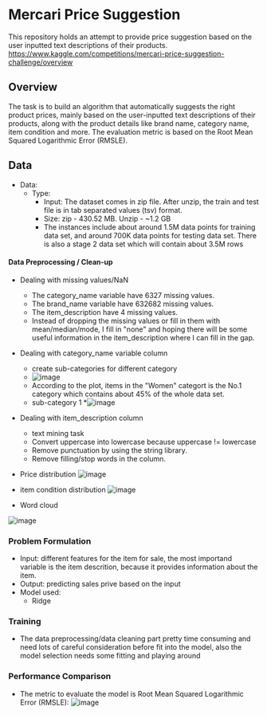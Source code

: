 # Mercari Price Suggestion

This repository holds an attempt to provide price suggestion based on the user inputted text descriptions of their products. https://www.kaggle.com/competitions/mercari-price-suggestion-challenge/overview

## Overview
The task is to build an algorithm that automatically suggests the right product prices, mainly based on the user-inputted text descriptions of their products, along with the product details like brand name, category name, item condition and more. The evaluation metric is based on the Root Mean Squared Logarithmic Error (RMSLE).

## Data
* Data:
  * Type: 
    * Input: The dataset comes in zip file. After unzip, the train and test file is in tab separated values (tsv) format.
    * Size: zip - 430.52 MB. Unzip - ~1.2 GB
    * The instances include about around 1.5M data points for training data set, and around 700K data points for testing data set. There is also a stage 2 data set which will contain about 3.5M rows

#### Data Preprocessing / Clean-up

* Dealing with missing values/NaN
  * The category_name variable have 6327 missing values.
  * The brand_name variable have 632682 missing values.
  * The item_description have 4 missing values.
  * Instead of dropping the missing values or fill in them with mean/median/mode, I fill in "none" and hoping there will be some useful information in the item_description where I can fill in the gap. 

* Dealing with category_name variable column
  * create sub-categories for different category
  * ![image](https://user-images.githubusercontent.com/89665013/226462934-0b9660bc-1b38-48d5-99e1-6c93055594e4.png)
  * According to the plot, items in the "Women" categort is the No.1 category which contains about 45% of the whole data set.
  * sub-category 1 
  *![image](https://user-images.githubusercontent.com/89665013/227037527-e9a8a3a9-ebc4-4bf3-bd00-40402bc77df8.png)

* Dealing with item_description column
  * text mining task
  * Convert uppercase into lowercase because uppercase != lowercase
  * Remove punctuation by using the string library.
  * Remove filling/stop words in the column.

* Price distribution
   ![image](https://user-images.githubusercontent.com/89665013/235506074-4a51dcf7-7183-469d-8d66-34022fb5432b.png)
  
* item condition distribution
  ![image](https://user-images.githubusercontent.com/89665013/235507825-1e096d39-a1fd-4e94-9517-8a941ac61dbf.png)

* Word cloud

![image](https://user-images.githubusercontent.com/89665013/235523903-f15b3128-54f4-4be6-be62-e5b3367f2fe8.png)

### Problem Formulation
- Input: different features for the item for sale, the most importand variable is the item descrition, because it provides information about the item.
- Output: predicting sales prive based on the input
- Model used:
  - Ridge
  
  
### Training
  - The data preprocessing/data cleaning part pretty time consuming and need lots of careful  consideration before fit into the model, also the model selection needs some fitting and playing around
  
### Performance Comparison
- The metric to evaluate the model is Root Mean Squared Logarithmic Error (RMSLE):
![image](https://user-images.githubusercontent.com/89665013/235526587-25cfa00d-cb9a-41d8-a404-4b8037e5b303.png)



  
  
  
